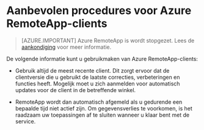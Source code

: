 
<properties
    pageTitle="Aanbevolen procedures voor clients RemoteApp-Azure | Microsoft Azure"
    description="Meer informatie over aanbevolen procedures voor het gebruik van de RemoteApp-clients"
    services="remoteapp"
    documentationCenter=""
    authors="lizap"
    manager="mbaldwin" />

<tags
    ms.service="remoteapp"
    ms.workload="compute"
    ms.tgt_pltfrm="na"
    ms.devlang="na"
    ms.topic="article"
    ms.date="08/15/2016"
    ms.author="elizapo" />



# <a name="best-practices-for-azure-remoteapp-clients"></a>Aanbevolen procedures voor Azure RemoteApp-clients

> [AZURE.IMPORTANT]
> Azure RemoteApp is wordt stopgezet. Lees de [aankondiging](https://go.microsoft.com/fwlink/?linkid=821148) voor meer informatie.

De volgende informatie kunt u gebruikmaken van Azure RemoteApp-clients:

- Gebruik altijd de meest recente client. Dit zorgt ervoor dat de clientversie die u gebruikt de laatste correcties, verbeteringen en functies heeft. Mogelijk moet u zich aanmelden voor automatisch updates voor de client in de betreffende winkel.

- RemoteApp wordt dan automatisch afgemeld als u gedurende een bepaalde tijd niet actief zijn. Om gegevensverlies te voorkomen, is het raadzaam uw toepassingen af te sluiten wanneer u klaar bent met de service.
